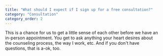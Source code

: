 ```yaml
---
title: "What should I expect if I sign up for a free consultation?"
category: "Consultation"
category_order: 2
---
```

This is a chance for us to get a little sense of each other before we have an in-person appointment. You get to ask anything your heart desires about the counseling process, the way I work, etc. And if you don't have questions, that is a-ok, too.
